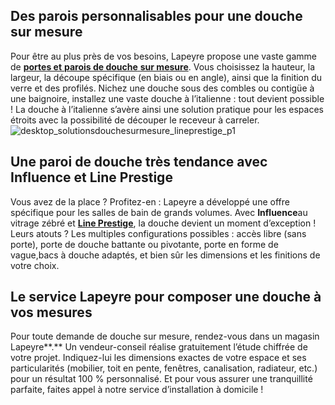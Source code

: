 ## Des parois personnalisables pour une douche sur mesure
Pour être au plus près de vos besoins, Lapeyre propose une vaste gamme de [**portes et** **parois de douche** **sur mesure**](/portes-douche-CCN0126). Vous choisissez la hauteur, la largeur, la découpe spécifique (en biais ou en angle), ainsi que la finition du verre et des profilés.
Nichez une douche sous des combles ou contigüe à une baignoire, installez une vaste douche à l’italienne : tout devient possible ! La douche à l’italienne s’avère ainsi une solution pratique pour les espaces étroits avec la possibilité de découper le receveur à carreler.
![desktop_solutionsdouchesurmesure_lineprestige_p1](//statics.lapeyre.fr/img/contrib/2bdd4da300201728/desktop_solutionsdouchesurmesure_lineprestige_p1.jpg)
## Une paroi de douche très tendance avec Influence et Line Prestige
Vous avez de la place ? Profitez-en : Lapeyre a développé une offre spécifique pour les salles de bain de grands volumes. Avec **Influence**au vitrage zébré et **[Line Prestige](/parois-de-douche-line-prestige-FPC284637)**, la douche devient un moment d’exception !
Leurs atouts ? Les multiples configurations possibles : accès libre (sans porte), porte de douche battante ou pivotante, porte en forme de vague,bacs à douche adaptés, et bien sûr les dimensions et les finitions de votre choix.
## Le service Lapeyre pour composer une douche à vos mesures
Pour toute demande de douche sur mesure, rendez-vous dans un magasin Lapeyre**.**
Un vendeur-conseil réalise gratuitement l’étude chiffrée de votre projet. Indiquez-lui les dimensions exactes de votre espace et ses particularités (mobilier, toit en pente, fenêtres, canalisation, radiateur, etc.) pour un résultat 100 % personnalisé. Et pour vous assurer une tranquillité parfaite, faites appel à notre service d’installation à domicile !